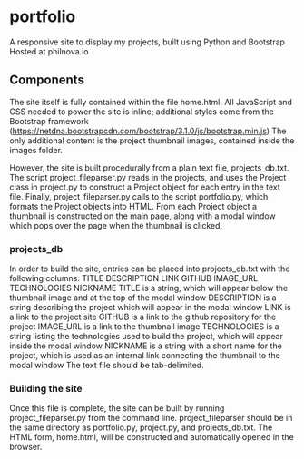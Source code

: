 # portfolio
A responsive site to display my projects, built using Python and Bootstrap
Hosted at philnova.io

## Components
The site itself is fully contained within the file home.html. All JavaScript and CSS needed to power the site is inline; additional styles come from the Bootstrap framework (https://netdna.bootstrapcdn.com/bootstrap/3.1.0/js/bootstrap.min.js)
The only additional content is the project thumbnail images, contained inside the images folder.

However, the site is built procedurally from a plain text file, projects_db.txt. The script project_fileparser.py reads in the projects, and uses the Project class in project.py to construct a Project object for each entry in the text file. Finally, project_fileparser.py calls to the script portfolio.py, which formats the Project objects into HTML. From each Project object a thumbnail is constructed on the main page, along with a modal window which pops over the page when the thumbnail is clicked.

### projects_db

In order to build the site, entries can be placed into projects_db.txt with the following columns:
TITLE	DESCRIPTION	LINK	GITHUB	IMAGE_URL	TECHNOLOGIES	NICKNAME
TITLE is a string, which will appear below the thumbnail image and at the top of the modal window
DESCRIPTION is a string describing the project which will appear in the modal window
LINK is a link to the project site
GITHUB is a link to the github repository for the project
IMAGE_URL is a link to the thumbnail image
TECHNOLOGIES is a string listing the technologies used to build the project, which will appear inside the modal window
NICKNAME is a string with a short name for the project, which is used as an internal link connecting the thumbnail to the modal window
The text file should be tab-delimited.

### Building the site

Once this file is complete, the site can be built by running project_fileparser.py from the command line. project_fileparser should be in the same directory as portfolio.py, project.py, and projects_db.txt. The HTML form, home.html, will be constructed and automatically opened in the browser.

